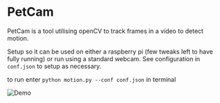 # PetCam

PetCam is a tool utilising openCV to track frames in a video to detect motion.

Setup so it can be used on either a raspberry pi (few tweaks left to have fully running)
or run using a standard webcam. See configuration in `conf.json` to setup as necessary.

to run enter `python motion.py --conf conf.json` in terminal


![Demo](https://imgur.com/jXJztg3)
